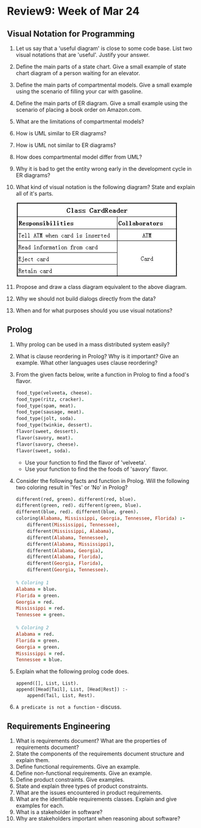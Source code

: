 # Review9: Week of Mar 24

## Visual Notation for Programming

1. Let us say that a 'useful diagram' is close to some code base. List two visual notations that are 'useful'. Justify your answer.
2. Define the main parts of a state chart. Give a small example of state chart diagram of a person waiting for an elevator.
3. Define the main parts of compartmental models. Give a small example using the scenario of filling your car with gasoline.
4. Define the main parts of ER diagram. Give a small example using the scenario of placing a book order on Amazon.com.
5. What are the limitations of compartmental models?
6. How is UML similar to ER diagrams?
7. How is UML not similar to ER diagrams?
8. How does compartmental model differ from UML?
9. Why it is bad to get the entity wrong early in the development cycle in ER diagrams?
10. What kind of visual notation is the following diagram? State and explain all of it's parts.
    
    ![](../_img/crc_ex.JPG)

11. Propose and draw a class diagram equivalent to the above diagram.
12. Why we should not build dialogs directly from the data?
13. When and for what purposes should you use visual notations?

## Prolog
1. Why prolog can be used in a mass distributed system easily?
2. What is clause reordering in Prolog? Why is it important? Give an example. What other languages uses clause reordering?
3. From the given facts below, write a function in Prolog to find a food's flavor.

    ```Prolog
    food_type(velveeta, cheese).
    food_type(ritz, cracker).
    food_type(spam, meat).
    food_type(sausage, meat).
    food_type(jolt, soda).
    food_type(twinkie, dessert).
    flavor(sweet, dessert).
    flavor(savory, meat).
    flavor(savory, cheese).
    flavor(sweet, soda).
    ```
    
    - Use your function to find the flavor of 'velveeta'.
    - Use your function to find the the foods of 'savory' flavor.
4. Consider the following facts and function in Prolog. Will the following two coloring result in 'Yes' or 'No' in Prolog?

    ```Prolog
    different(red, green). different(red, blue).
    different(green, red). different(green, blue).
    different(blue, red). different(blue, green).
    coloring(Alabama, Mississippi, Georgia, Tennessee, Florida) :-
        different(Mississippi, Tennessee),
        different(Mississippi, Alabama),
        different(Alabama, Tennessee),
        different(Alabama, Mississippi),
        different(Alabama, Georgia),
        different(Alabama, Florida),
        different(Georgia, Florida),
        different(Georgia, Tennessee).
        
    % Coloring 1
    Alabama = blue.
    Florida = green.
    Georgia = red.
    Mississippi = red.
    Tennessee = green.
    
    % Coloring 2
    Alabama = red.
    Florida = green.
    Georgia = green.
    Mississippi = red.
    Tennessee = blue.
    ```
    
5. Explain what the following prolog code does.

    ```
    append([], List, List).
    append([Head|Tail], List, [Head|Rest]) :-
        append(Tail, List, Rest).
    ```
    
6. `A predicate is not a function` - discuss.

## Requirements Engineering
1. What is requirements document? What are the properties of requirements document?
2. State the components of the requirements document structure and explain them.
3. Define functional requirements. Give an example.
4. Define non-functional requirements. Give an example.
5. Define product constraints. Give examples.
6. State and explain three types of product constraints.
7. What are the issues encountered in product requirements.
8. What are the identifiable requirements classes. Explain and give examples for each.
9. What is a stakeholder in software?
10. Why are stakeholders important when reasoning about software?
